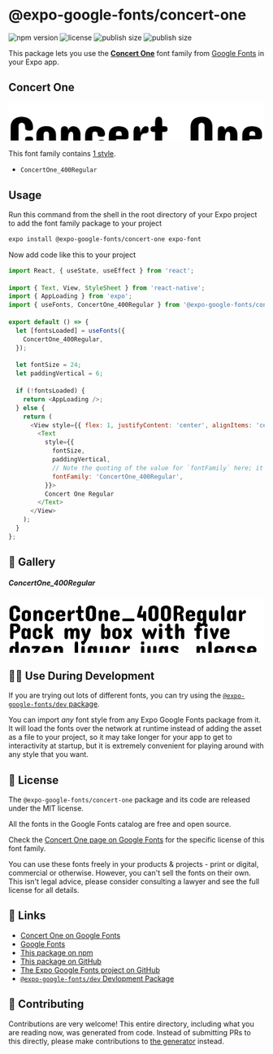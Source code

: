 # @expo-google-fonts/concert-one

![npm version](https://flat.badgen.net/npm/v/@expo-google-fonts/concert-one)
![license](https://flat.badgen.net/github/license/expo/google-fonts)
![publish size](https://flat.badgen.net/packagephobia/install/@expo-google-fonts/concert-one)
![publish size](https://flat.badgen.net/packagephobia/publish/@expo-google-fonts/concert-one)

This package lets you use the [**Concert One**](https://fonts.google.com/specimen/Concert+One) font family from [Google Fonts](https://fonts.google.com/) in your Expo app.

## Concert One

![Concert One](./font-family.png)

This font family contains [1 style](#-gallery).

- `ConcertOne_400Regular`

## Usage

Run this command from the shell in the root directory of your Expo project to add the font family package to your project
```sh
expo install @expo-google-fonts/concert-one expo-font
```

Now add code like this to your project
```js
import React, { useState, useEffect } from 'react';

import { Text, View, StyleSheet } from 'react-native';
import { AppLoading } from 'expo';
import { useFonts, ConcertOne_400Regular } from '@expo-google-fonts/concert-one';

export default () => {
  let [fontsLoaded] = useFonts({
    ConcertOne_400Regular,
  });

  let fontSize = 24;
  let paddingVertical = 6;

  if (!fontsLoaded) {
    return <AppLoading />;
  } else {
    return (
      <View style={{ flex: 1, justifyContent: 'center', alignItems: 'center' }}>
        <Text
          style={{
            fontSize,
            paddingVertical,
            // Note the quoting of the value for `fontFamily` here; it expects a string!
            fontFamily: 'ConcertOne_400Regular',
          }}>
          Concert One Regular
        </Text>
      </View>
    );
  }
};

```

## 🔡 Gallery

##### ConcertOne_400Regular
![ConcertOne_400Regular](./ConcertOne_400Regular.ttf.png)


## 👩‍💻 Use During Development

If you are trying out lots of different fonts, you can try using the [`@expo-google-fonts/dev` package](https://github.com/expo/google-fonts/tree/master/font-packages/dev#readme).

You can import *any* font style from any Expo Google Fonts package from it. It will load the fonts
over the network at runtime instead of adding the asset as a file to your project, so it may take longer
for your app to get to interactivity at startup, but it is extremely convenient
for playing around with any style that you want.

## 📖 License

The `@expo-google-fonts/concert-one` package and its code are released under the MIT license.

All the fonts in the Google Fonts catalog are free and open source.

Check the [Concert One page on Google Fonts](https://fonts.google.com/specimen/Concert+One) for the specific license of this font family.

You can use these fonts freely in your products & projects - print or digital, commercial or otherwise. However, you can't sell the fonts on their own. This isn't legal advice, please consider consulting a lawyer and see the full license for all details.

## 🔗 Links

- [Concert One on Google Fonts](https://fonts.google.com/specimen/Concert+One)
- [Google Fonts](https://fonts.google.com/)
- [This package on npm](https://www.npmjs.com/package/@expo-google-fonts/concert-one)
- [This package on GitHub](https://github.com/expo/google-fonts/tree/master/font-packages/concert-one)
- [The Expo Google Fonts project on GitHub](https://github.com/expo/google-fonts)
- [`@expo-google-fonts/dev` Devlopment Package](https://github.com/expo/google-fonts/tree/master/font-packages/dev)

## 🤝 Contributing

Contributions are very welcome! This entire directory, including what you are reading now, was generated from code. Instead of submitting PRs to this directly, please make contributions to [the generator](https://github.com/expo/google-fonts/tree/master/packages/generator) instead.
